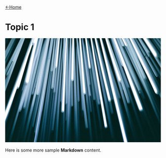 [←Home](home.md)

# Topic 1

![](images/christopher-burns-Kj2SaNHG-hg-unsplash.jpg ':class=banner-image')

Here is some more sample **Markdown** content.